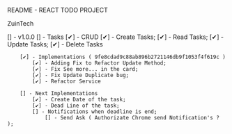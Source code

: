 README - REACT TODO PROJECT


ZuinTech


[] - v1.0.0 
    [] - Tasks
        [✔] - CRUD
            [✔] - Create Tasks;
            [✔] - Read Tasks;
            [✔] - Update Tasks;
            [✔] - Delete Tasks

        [✔] - Implementations ( 9fe8cdad9c88ab896b2721146db9f1053f4f619c )
            [✔] - Adding Fix to Refactor Update Method;
            [✔] - Fix See more... in the card;
            [✔] - Fix Update Duplicate bug;
            [✔] - Refactor Service

        [] - Next Implementations
            [✔] - Create Date of the task;
            [✔] - Dead Line of the task;
            [] - Notifications when deadline is end;
                [] - Send Ask ( Authorizate Chrome send Notification's ? );

    
